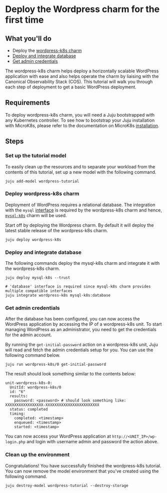 # Deploy the Wordpress charm for the first time

## What you'll do

- Deploy the [wordpress-k8s charm](https://charmhub.io/wordpress-k8s)
- [Deploy and integrate database](#deploy-and-integrate-database)
- [Get admin credentials](#get-admin-credentials)

The wordpress-k8s charm helps deploy a horizontally scalable WordPress application with ease and
also helps operate the charm by liaising with the Canonical Observability Stack (COS). This
tutorial will walk you through each step of deployment to get a basic WordPress deployment.

## Requirements

To deploy wordpress-k8s charm, you will need a Juju bootstrapped with any Kubernetes controller.
To see how to bootstrap your Juju installation with MicroK8s, please refer to the documentation
on MicroK8s [installation](https://juju.is/docs/olm/microk8s).

## Steps
### Set up the tutorial model

To easily clean up the resources and to separate your workload from the contents of this tutorial,
set up a new model with the following command.

```
juju add-model wordpress-tutorial
```

### Deploy wordpress-k8s charm

Deployment of WordPress requires a relational database. The integration with the
`mysql` [interface](https://juju.is/docs/sdk/integration) is required by the wordpress-k8s
charm and hence, [`mysql-k8s`](https://charmhub.io/mysql-k8s) charm will be used.

Start off by deploying the Wordpress charm. By default it will deploy the latest stable release of
the wordpress-k8s charm.

```
juju deploy wordpress-k8s
```

### Deploy and integrate database <a name="deploy-and-integrate-database"></a>

The following commands deploy the mysql-k8s charm and integrate it with the wordpress-k8s charm.

```
juju deploy mysql-k8s --trust

# 'database' interface is required since mysql-k8s charm provides multiple compatible interfaces
juju integrate wordpress-k8s mysql-k8s:database
```

### Get admin credentials <a name="get-admin-credentials"></a>

After the database has been configured, you can now access the WordPress
application by accessing the IP of a wordpress-k8s unit. To start managing WordPress as an
administrator, you need to get the credentials for the admin account.

By running the `get-initial-password` action on a wordpress-k8s unit, Juju will read and fetch the
admin credentials setup for you. You can use the following command below.

```
juju run wordpress-k8s/0 get-initial-password 
```

The result should look something similar to the contents below:

```
unit-wordpress-k8s-0:
  UnitId: wordpress-k8s/0
  id: "6"
  results:
    password: <password> # should look something like: XXXXXXXXXXXXXXXXX-XXXXXXXXXXXXXXXXXXXXXXXX
  status: completed
  timing:
    completed: <timestamp>
    enqueued: <timestamp>
    started: <timestamp>
```

You can now access your WordPress application at `http://<UNIT_IP>/wp-login.php` and login with
username admin and password the action above.

### Clean up the environment

Congratulations! You have successfully finished the wordpress-k8s tutorial. You can now remove the
model environment that you’ve created using the following command.

```
juju destroy-model wordpress-tutorial --destroy-storage
```
